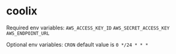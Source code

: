 # coolix

Required env variables:
`AWS_ACCESS_KEY_ID`
`AWS_SECRET_ACCESS_KEY`
`AWS_ENDPOINT_URL`

Optional env variables:
`CRON` default value is `0 */24 * * *`